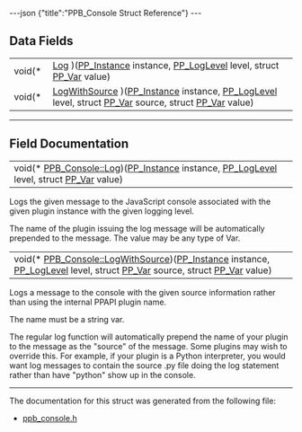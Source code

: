 ---json {"title":"PPB\_Console Struct Reference"} ---

Data Fields
-----------

<table><tbody><tr class="odd"><td style="text-align: right;">void(* </td><td><a href="/docs/native-client/pepper_dev/c/struct_p_p_b___console__1__0#ae54272123735f49c8d7eb09cb2e1e368" class="el">Log</a> )(<a href="/docs/native-client/pepper_dev/c/group___typedefs#ga89b662403e6a687bb914b80114c0d19d" class="el">PP_Instance</a> instance, <a href="/docs/native-client/pepper_dev/c/group___enums#gac39067c0883ec80b94290dd2a3bae440" class="el">PP_LogLevel</a> level, struct <a href="/docs/native-client/pepper_dev/c/struct_p_p___var/" class="el">PP_Var</a> value)</td></tr><tr class="even"><td style="text-align: right;">void(* </td><td><a href="/docs/native-client/pepper_dev/c/struct_p_p_b___console__1__0#a87a75566f5b86ebb6e2b7bf529d6ade1" class="el">LogWithSource</a> )(<a href="/docs/native-client/pepper_dev/c/group___typedefs#ga89b662403e6a687bb914b80114c0d19d" class="el">PP_Instance</a> instance, <a href="/docs/native-client/pepper_dev/c/group___enums#gac39067c0883ec80b94290dd2a3bae440" class="el">PP_LogLevel</a> level, struct <a href="/docs/native-client/pepper_dev/c/struct_p_p___var/" class="el">PP_Var</a> source, struct <a href="/docs/native-client/pepper_dev/c/struct_p_p___var/" class="el">PP_Var</a> value)</td></tr></tbody></table>

------------------------------------------------------------------------

Field Documentation
-------------------

<span id="ae54272123735f49c8d7eb09cb2e1e368" class="anchor" style="margin: 0;"></span>

<table><tbody><tr class="odd"><td>void(* <a href="/docs/native-client/pepper_dev/c/struct_p_p_b___console__1__0#ae54272123735f49c8d7eb09cb2e1e368" class="el">PPB_Console::Log</a>)(<a href="/docs/native-client/pepper_dev/c/group___typedefs#ga89b662403e6a687bb914b80114c0d19d" class="el">PP_Instance</a> instance, <a href="/docs/native-client/pepper_dev/c/group___enums#gac39067c0883ec80b94290dd2a3bae440" class="el">PP_LogLevel</a> level, struct <a href="/docs/native-client/pepper_dev/c/struct_p_p___var/" class="el">PP_Var</a> value)</td></tr></tbody></table>

Logs the given message to the JavaScript console associated with the given plugin instance with the given logging level.

The name of the plugin issuing the log message will be automatically prepended to the message. The value may be any type of Var.

<span id="a87a75566f5b86ebb6e2b7bf529d6ade1" class="anchor" style="margin: 0;"></span>

<table><tbody><tr class="odd"><td>void(* <a href="/docs/native-client/pepper_dev/c/struct_p_p_b___console__1__0#a87a75566f5b86ebb6e2b7bf529d6ade1" class="el">PPB_Console::LogWithSource</a>)(<a href="/docs/native-client/pepper_dev/c/group___typedefs#ga89b662403e6a687bb914b80114c0d19d" class="el">PP_Instance</a> instance, <a href="/docs/native-client/pepper_dev/c/group___enums#gac39067c0883ec80b94290dd2a3bae440" class="el">PP_LogLevel</a> level, struct <a href="/docs/native-client/pepper_dev/c/struct_p_p___var/" class="el">PP_Var</a> source, struct <a href="/docs/native-client/pepper_dev/c/struct_p_p___var/" class="el">PP_Var</a> value)</td></tr></tbody></table>

Logs a message to the console with the given source information rather than using the internal PPAPI plugin name.

The name must be a string var.

The regular log function will automatically prepend the name of your plugin to the message as the "source" of the message. Some plugins may wish to override this. For example, if your plugin is a Python interpreter, you would want log messages to contain the source .py file doing the log statement rather than have "python" show up in the console.

------------------------------------------------------------------------

The documentation for this struct was generated from the following file:

-   <a href="/docs/native-client/pepper_dev/c/ppb__console_8h/" class="el">ppb_console.h</a>
